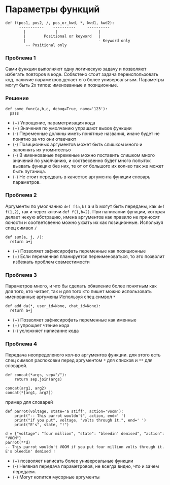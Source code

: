 # Параметры функций
```
def f(pos1, pos2, /, pos_or_kwd, *, kwd1, kwd2):
      -----------    ----------     ----------
        |             |                  |
        |        Positional or keyword   |
        |                                - Keyword only
         -- Positional only
```
### Проблема 1
Сами функции выполняют одну логическую задачу и позволяют избегать повторов в коде. Собвстено стоит задача переиспользовать код, наличие параметров делает его более универсальным.
Параметры могут быть 2х типов:  именованные и позиционные.  
### Решение 
```
def some_func(a,b,c, debug=True, name='123'):
  pass
```
- (+) Упрощение, параметризация кода
- (+) Значения по умолчанию упращают вызов функции
- (-) Переменные должны иметь понятные названия, иначе будет не понятно за что они отвечают
- (-) Позиционных аргументов может быть слишком много и заполнять их утомитеельо
- (-) В именнованые переменые можно поставить слишком много значений по умолчанию, и соотвесвенно будет много попыток вызвать функцию без них, те от от большого их кол-во так же может быть путаница.
- (-) Не стоит передвать в качестве аргумента функции словарь параметров.

### Проблема 2
Аргументы по умолчанию `def f(a,b)` a и b  могут быть переданы, как `def f(1,2)`, так и через ключи `def f(1,b=2)`. 
При написании функции, которая делает некую абстрацию, имена аргументов как правило не приносят ясности и соответсвенно можно укзать их как позиционные. Используя спец символ  `/`
```
def sum(a, j, /):
  return a+j
```
- (+) Позволяет зафиксирофать переменные как позиционные
- (+) Если переменная планируется переименоваться, то это позволит избежать проблем совместимости

### Проблема 3
Параметров много, и что бы сделать обявление более понятным как для того, кто читает, так и для того кто пишет можно использовать именованные аргумены Используя спец символ  `*`
```
def add_da(*, user_id=None, chat_id=None):
  return a+j
```
- (+) Позволяет зафиксирофать переменные как именные
- (+) упрощает чтение кода
- (-) усложняет написание кода

### Проблема 4
Передача неопределеного кол-во аргументов функции. для этого есть спец символ распоковки перед аргументом `*` для списков и `**` для словарей.
```
def concat(*args, sep="/"):
    return sep.join(args)

concat(arg1, arg2)
concat(*[arg1, arg2])
```
пример для словарей
```
def parrot(voltage, state='a stiff', action='voom'):
    print("-- This parrot wouldn't", action, end=' ')
    print("if you put", voltage, "volts through it.", end=' ')
    print("E's", state, "!")

d = {"voltage": "four million", "state": "bleedin' demised", "action": "VOOM"}
parrot(**d)
-- This parrot wouldn't VOOM if you put four million volts through it. E's bleedin' demised !
```
- (+) позволяет написать более универсальные функции
- (-) Неявная передача параметровов, не всегда видно, что  и зачем передаем.
- (-) Могут копится мусорные аргументы  

